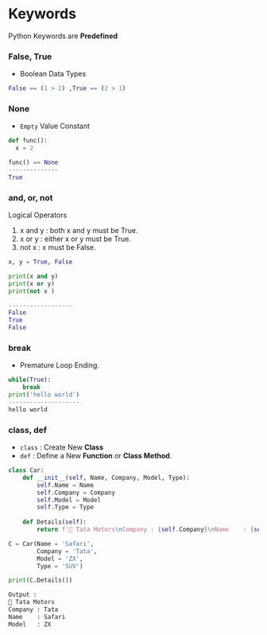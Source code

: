 # Keywords

Python Keywords are **Predefined**

### False, True

- Boolean Data Types

```python
False == (1 > 2) ,True == (2 > 1)
```

### None 

- `Empty` Value Constant

```python
def func():
  x = 2

func() == None 
--------------
True
```

### and, or, not  

Logical Operators

1. x and y : both x and y must be True.
2. x or y : either x or y must be True.
3. not x : x must be False.

```python
x, y = True, False

print(x and y)
print(x or y)
print(not x )

------------------
False
True
False
```

### break 

- Premature Loop Ending.

```python
while(True):
    break 
print('hello world')
--------------------
hello world
```

### class, def 

- `class` : Create New **Class**
- `def` : Define a New **Function** or **Class Method**.

```python
class Car:
    def __init__(self, Name, Company, Model, Type):
        self.Name = Name
        self.Company = Company
        self.Model = Model
        self.Type = Type
        
    def Details(self):
        return f'🚗 Tata Motors\nCompany : {self.Company}\nName    : {self.Name}\nModel   : {self.Model}'
```

```python
C = Car(Name = 'Safari', 
        Company = 'Tata',
        Model = 'ZX',
        Type = 'SUV')

print(C.Details())
```

```python
Output :
🚗 Tata Motors
Company : Tata
Name    : Safari
Model   : ZX
```

